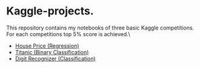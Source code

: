 # Kaggle-projects.
This repository contains my notebooks of three basic Kaggle competitions. For each competitions top 5% score is achieved.\
* [House Price (Regression)](https://github.com/Rtavakol/Kaggle-projects/blob/master/House_Price.ipynb)
* [Titanic (Binary Classification)](https://github.com/Rtavakol/Kaggle-projects/blob/master/Titanic_Binary_classification_cleaned_code.ipynb)
* [Digit Recognizer (Classification)](https://github.com/Rtavakol/Kaggle-projects/blob/master/Digit_recognizer_CNN_experiment.ipynb)

